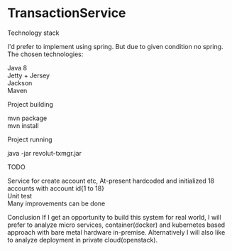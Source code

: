 # TransactionService

Technology stack

I'd prefer to implement using spring. But due to given condition no spring. The chosen technologies:

Java 8<br />
Jetty + Jersey<br />
Jackson<br />
Maven<br />

Project building

mvn package<br />
mvn install<br />

Project running

java -jar revolut-txmgr.jar<br />

TODO

Service for create account etc, At-present hardcoded and initialized 18 accounts with account id{1 to 18}<br />
Unit test <br />
Many improvements can be done<br />

Conclusion
If I get an opportunity to build this system for real world, I will prefer to analyze micro services, container(docker) and kubernetes based approach with bare metal hardware in-premise.
Alternatively I will also like to analyze deployment in private cloud(openstack).
